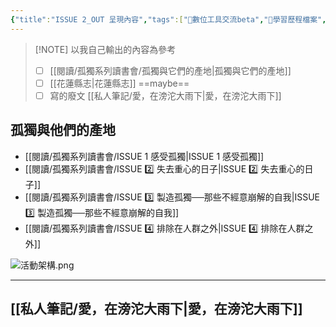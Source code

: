 ```yaml
---
{"title":"ISSUE 2_OUT 呈現內容","tags":["📝數位工具交流beta","🎯學習歷程檔案","self_learing"],"status":"⚒️ Doing","dg-publish":true,"type":["📰Slide"],"permalink":"/ISSUE 2_OUT 呈現內容/","dgPassFrontmatter":true,"created":"2025-05-07T16:18:10.356+08:00","updated":"2025-05-07T16:29:03.481+08:00"}
---
```





> [!NOTE] 以我自己輸出的內容為參考
> - [ ]   [[閱讀/孤獨系列讀書會/孤獨與它們的產地\|孤獨與它們的產地]]
> - [ ]   [[花蓮縣志\|花蓮縣志]] ==maybe==
> - [ ]  寫的廢文 [[私人筆記/愛，在滂沱大雨下\|愛，在滂沱大雨下]]


## 孤獨與他們的產地

- [[閱讀/孤獨系列讀書會/ISSUE 1 感受孤獨\|ISSUE 1 感受孤獨]]
- [[閱讀/孤獨系列讀書會/ISSUE 2️⃣ 失去重心的日子\|ISSUE 2️⃣ 失去重心的日子]]
- [[閱讀/孤獨系列讀書會/ISSUE 3️⃣ 製造孤獨──那些不經意崩解的自我\|ISSUE 3️⃣ 製造孤獨──那些不經意崩解的自我]]
- [[閱讀/孤獨系列讀書會/ISSUE 4️⃣ 排除在人群之外\|ISSUE 4️⃣ 排除在人群之外]]


![活動架構.png](/img/user/%E6%B4%BB%E5%8B%95%E6%9E%B6%E6%A7%8B.png)



---

## [[私人筆記/愛，在滂沱大雨下\|愛，在滂沱大雨下]]


